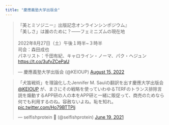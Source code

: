 ```yaml
---
title: "慶應義塾大学出版会"
---
```


<blockquote class="twitter-tweet"><p lang="ja" dir="ltr">『美とミソジニー』出版記念オンラインシンポジウム』<br>「美しさ」は誰のために？――フェミニズムの現在地 <br><br>2022年8月27日（土）午後１時半~３時半 <br>司会：森田成也 <br>パネリスト：千田有紀、キャロライン・ノーマ、パク・ヘジュン <a href="https://t.co/3ufvZCePaU">https://t.co/3ufvZCePaU</a></p>&mdash; 慶應義塾大学出版会 (@KEIOUP) <a href="https://twitter.com/KEIOUP/status/1559157692685754368?ref_src=twsrc%5Etfw">August 15, 2022</a></blockquote> <script async src="https://platform.twitter.com/widgets.js" charset="utf-8"></script>

<blockquote class="twitter-tweet"><p lang="ja" dir="ltr">「犬笛戦術」を理論化したJennifer M. Saulの翻訳を出す慶應大学出版会<a href="https://twitter.com/KEIOUP?ref_src=twsrc%5Etfw">@KEIOUP</a> が、まさにその戦略を使っていわゆるTERFのトランス排除言説を煽動するAPP研の人の本をAPP研と一緒に販促って、商売のためなら何でも利用するのね。容赦ないよね。恥を知れ。 <a href="https://t.co/Ho79BTTPlj">pic.twitter.com/Ho79BTTPlj</a></p>&mdash; selfishprotein 🧊 (@selfishprotein) <a href="https://twitter.com/selfishprotein/status/1406301026798379011?ref_src=twsrc%5Etfw">June 19, 2021</a></blockquote> <script async src="https://platform.twitter.com/widgets.js" charset="utf-8"></script>
